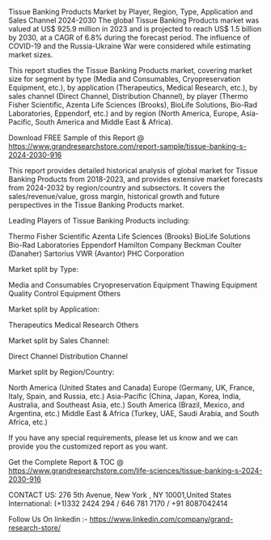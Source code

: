 Tissue Banking Products Market by Player, Region, Type, Application and Sales Channel 2024-2030
The global Tissue Banking Products market was valued at US$ 925.9 million in 2023 and is projected to reach US$ 1.5 billion by 2030, at a CAGR of 6.8% during the forecast period. The influence of COVID-19 and the Russia-Ukraine War were considered while estimating market sizes.

This report studies the Tissue Banking Products market, covering market size for segment by type (Media and Consumables, Cryopreservation Equipment, etc.), by application (Therapeutics, Medical Research, etc.), by sales channel (Direct Channel, Distribution Channel), by player (Thermo Fisher Scientific, Azenta Life Sciences (Brooks), BioLife Solutions, Bio-Rad Laboratories, Eppendorf, etc.) and by region (North America, Europe, Asia-Pacific, South America and Middle East & Africa).

Download FREE Sample of this Report @ https://www.grandresearchstore.com/report-sample/tissue-banking-s-2024-2030-916

This report provides detailed historical analysis of global market for Tissue Banking Products from 2018-2023, and provides extensive market forecasts from 2024-2032 by region/country and subsectors. It covers the sales/revenue/value, gross margin, historical growth and future perspectives in the Tissue Banking Products market.

Leading Players of Tissue Banking Products including:

Thermo Fisher Scientific
Azenta Life Sciences (Brooks)
BioLife Solutions
Bio-Rad Laboratories
Eppendorf
Hamilton Company
Beckman Coulter (Danaher)
Sartorius
VWR (Avantor)
PHC Corporation

Market split by Type:

Media and Consumables
Cryopreservation Equipment
Thawing Equipment
Quality Control Equipment
Others

Market split by Application:

Therapeutics
Medical Research
Others

Market split by Sales Channel:

Direct Channel
Distribution Channel

Market split by Region/Country:

North America (United States and Canada)
Europe (Germany, UK, France, Italy, Spain, and Russia, etc.)
Asia-Pacific (China, Japan, Korea, India, Australia, and Southeast Asia, etc.)
South America (Brazil, Mexico, and Argentina, etc.)
Middle East & Africa (Turkey, UAE, Saudi Arabia, and South Africa, etc.)

If you have any special requirements, please let us know and we can provide you the customized report as you want.

Get the Complete Report & TOC @ https://www.grandresearchstore.com/life-sciences/tissue-banking-s-2024-2030-916

CONTACT US:
276 5th Avenue, New York , NY 10001,United States
International: (+1)332 2424 294 / 646 781 7170 / +91 8087042414

Follow Us On linkedin :- https://www.linkedin.com/company/grand-research-store/
